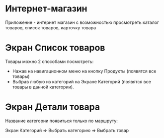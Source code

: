 # Интернет-магазин

Приложение - интернет магазин с возможностью просмотреть каталог товаров, список товаров, карточку товара

# Экран Список товаров
Товары можно 2 способами посмотреть:
- Нажав на навигационном меню на кнопку Продукты (появятся все товары)
- Выбрав любую из категорий на Экране Категорий (появятся все товары в данной категории).
  
# Экран Детали товара
Название категории появиться только по маршруту: 

Экран Категорий => Выбрать категорию => Выбрать товар

